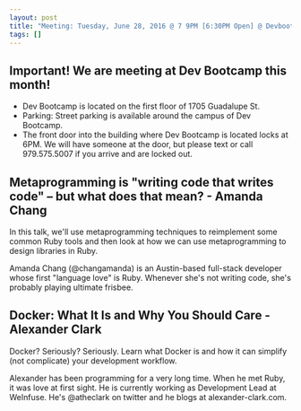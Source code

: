 ```yaml
---
layout: post
title: "Meeting: Tuesday, June 28, 2016 @ 7 9PM [6:30PM Open] @ Devbootcamp"
tags: []
---
```


## Important! We are meeting at Dev Bootcamp this month!
  * Dev Bootcamp is located on the first floor of 1705 Guadalupe St.
  * Parking: Street parking is available around the campus of Dev Bootcamp.
  * The front door into the building where Dev Bootcamp is located locks at 6PM. We will have someone at the door, but please text or call 979.575.5007 if you arrive and are locked out.

## Metaprogramming is "writing code that writes code" – but what does that mean?  - Amanda Chang

In this talk, we'll use metaprogramming techniques to reimplement some common Ruby tools and then look at how we can use metaprogramming to design libraries in Ruby.

Amanda Chang (@changamanda) is an Austin-based full-stack developer whose first "language love" is Ruby. Whenever she's not writing code, she's probably playing ultimate frisbee.

## Docker: What It Is and Why You Should Care - Alexander Clark

Docker? Seriously? Seriously. Learn what Docker is and how it can simplify (not complicate) your development workflow.

Alexander has been programming for a very long time. When he met Ruby, it was love at first sight. He is currently working as Development Lead at WeInfuse.  He's @atheclark on twitter and he blogs at alexander-clark.com.
